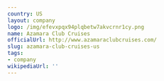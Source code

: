 ```yaml
---
country: US
layout: company
logo: /img/efevxpqx94plqbetw7akvcrnr1cy.png
name: Azamara Club Cruises
officialUrl: http://www.azamaraclubcruises.com/
slug: azamara-club-cruises-us
tags:
- company
wikipediaUrl: ''
---
```

